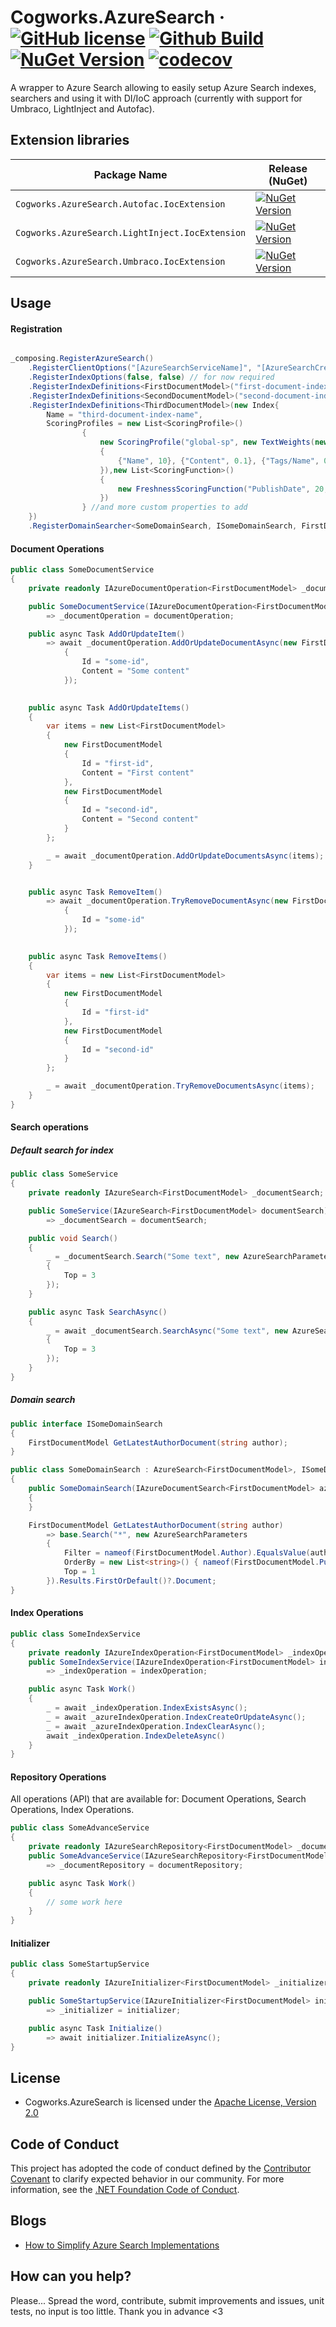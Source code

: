 # Cogworks.AzureSearch &middot; [![GitHub license](https://img.shields.io/badge/license-Apache%202.0-blue.svg)](LICENSE.md) [![Github Build](https://img.shields.io/github/workflow/status/thecogworks/cogworks.azuresearch/Changelog%20generator%20and%20NuGet%20Releasing)](https://github.com/thecogworks/Cogworks.AzureSearch/actions?query=workflow%3A%22Changelog+generator+and+NuGet+Releasing%22) [![NuGet Version](https://img.shields.io/nuget/v/Cogworks.AzureSearch)](https://www.nuget.org/packages/Cogworks.AzureSearch/) [![codecov](https://codecov.io/gh/thecogworks/UmbracoAzureSearch/branch/master/graph/badge.svg?token=UMLJ5S8UJX)](undefined)

A wrapper to Azure Search allowing to easily setup Azure Search indexes, searchers and using it with DI/IoC approach (currently with support for Umbraco, LightInject and Autofac).

## Extension libraries

| Package Name                   | Release (NuGet) |
|--------------------------------|-----------------|
| `Cogworks.AzureSearch.Autofac.IocExtension` | [![NuGet Version](https://img.shields.io/nuget/v/Cogworks.AzureSearch.Autofac.IocExtension)](https://www.nuget.org/packages/Cogworks.AzureSearch.Autofac.IocExtension/) |
| `Cogworks.AzureSearch.LightInject.IocExtension` | [![NuGet Version](https://img.shields.io/nuget/v/Cogworks.AzureSearch.LightInject.IocExtension)](https://www.nuget.org/packages/Cogworks.AzureSearch.LightInject.IocExtension/) |
| `Cogworks.AzureSearch.Umbraco.IocExtension` | [![NuGet Version](https://img.shields.io/nuget/v/Cogworks.AzureSearch.Umbraco.IocExtension)](https://www.nuget.org/packages/Cogworks.AzureSearch.Umbraco.IocExtension/) |

## Usage

#### Registration

```csharp

_composing.RegisterAzureSearch()
    .RegisterClientOptions("[AzureSearchServiceName]", "[AzureSearchCredentials]")
    .RegisterIndexOptions(false, false) // for now required
    .RegisterIndexDefinitions<FirstDocumentModel>("first-document-index-name")
    .RegisterIndexDefinitions<SecondDocumentModel>("second-document-index-name")
    .RegisterIndexDefinitions<ThirdDocumentModel>(new Index{
        Name = "third-document-index-name",
        ScoringProfiles = new List<ScoringProfile>()
                {
                    new ScoringProfile("global-sp", new TextWeights(new Dictionary<string, double>()
                    {
                        {"Name", 10}, {"Content", 0.1}, {"Tags/Name", 0.1}
                    }),new List<ScoringFunction>()
                    {
                        new FreshnessScoringFunction("PublishDate", 20, TimeSpan.FromDays(180), ScoringFunctionInterpolation.Quadratic)
                    })
                } //and more custom properties to add
    })
    .RegisterDomainSearcher<SomeDomainSearch, ISomeDomainSearch, FirstDocumentModel>();
```

#### Document Operations

```csharp
public class SomeDocumentService
{
    private readonly IAzureDocumentOperation<FirstDocumentModel> _documentOperation;

    public SomeDocumentService(IAzureDocumentOperation<FirstDocumentModel> documentOperation)
        => _documentOperation = documentOperation;

    public async Task AddOrUpdateItem()
        => await _documentOperation.AddOrUpdateDocumentAsync(new FirstDocumentModel
            {
                Id = "some-id",
                Content = "Some content"
            });

    
    public async Task AddOrUpdateItems()
    {
        var items = new List<FirstDocumentModel>
        {
            new FirstDocumentModel
            {
                Id = "first-id",
                Content = "First content"
            },
            new FirstDocumentModel
            {
                Id = "second-id",
                Content = "Second content"
            }
        };

        _ = await _documentOperation.AddOrUpdateDocumentsAsync(items);
    }


    public async Task RemoveItem()
        => await _documentOperation.TryRemoveDocumentAsync(new FirstDocumentModel
            {
                Id = "some-id"
            });

    
    public async Task RemoveItems()
    {
        var items = new List<FirstDocumentModel>
        {
            new FirstDocumentModel
            {
                Id = "first-id"
            },
            new FirstDocumentModel
            {
                Id = "second-id"
            }
        };

        _ = await _documentOperation.TryRemoveDocumentsAsync(items);
    }
}
```

#### Search operations
##### Default search for index

```csharp
public class SomeService
{
    private readonly IAzureSearch<FirstDocumentModel> _documentSearch;

    public SomeService(IAzureSearch<FirstDocumentModel> documentSearch)
        => _documentSearch = documentSearch;

    public void Search()
    {
        _ = _documentSearch.Search("Some text", new AzureSearchParameters
        {
            Top = 3
        });
    }

    public async Task SearchAsync()
    {
        _ = await _documentSearch.SearchAsync("Some text", new AzureSearchParameters
        {
            Top = 3
        });
    }
}
```

##### Domain search

``` csharp
public interface ISomeDomainSearch
{
    FirstDocumentModel GetLatestAuthorDocument(string author);
}

public class SomeDomainSearch : AzureSearch<FirstDocumentModel>, ISomeDomainSearch
{
    public SomeDomainSearch(IAzureDocumentSearch<FirstDocumentModel> azureSearchRepository) : base(azureSearchRepository)
    {
    }

    FirstDocumentModel GetLatestAuthorDocument(string author)
        => base.Search("*", new AzureSearchParameters
        {
            Filter = nameof(FirstDocumentModel.Author).EqualsValue(author)
            OrderBy = new List<string>() { nameof(FirstDocumentModel.PublishedDate) + "desc" }
            Top = 1
        }).Results.FirstOrDefault()?.Document;
}
```

#### Index Operations

```csharp
public class SomeIndexService
{
    private readonly IAzureIndexOperation<FirstDocumentModel> _indexOperation;
    public SomeIndexService(IAzureIndexOperation<FirstDocumentModel> indexOperation)
        => _indexOperation = indexOperation;

    public async Task Work()
    {
        _ = await _indexOperation.IndexExistsAsync();
        _ = await _azureIndexOperation.IndexCreateOrUpdateAsync();
        _ = await _azureIndexOperation.IndexClearAsync();
        await _indexOperation.IndexDeleteAsync()
    }
}
```

#### Repository Operations

All operations (API) that are available for: Document Operations, Search Operations, Index Operations.

```csharp
public class SomeAdvanceService
{
    private readonly IAzureSearchRepository<FirstDocumentModel> _documentRepository;
    public SomeAdvanceService(IAzureSearchRepository<FirstDocumentModel> documentRepository)
        => _documentRepository = documentRepository;

    public async Task Work()
    {
        // some work here
    }
}
```

#### Initializer

```csharp
public class SomeStartupService
{
    private readonly IAzureInitializer<FirstDocumentModel> _initializer;

    public SomeStartupService(IAzureInitializer<FirstDocumentModel> initializer)
        => _initializer = initializer;

    public async Task Initialize()
        => await initializer.InitializeAsync();
}
```

## License
  
- Cogworks.AzureSearch is licensed under the [Apache License, Version 2.0](https://opensource.org/licenses/Apache-2.0)

## Code of Conduct

This project has adopted the code of conduct defined by the [Contributor Covenant](https://contributor-covenant.org/) to clarify expected behavior in our community.
For more information, see the [.NET Foundation Code of Conduct](https://dotnetfoundation.org/code-of-conduct).

## Blogs

* [How to Simplify Azure Search Implementations](https://www.wearecogworks.com/blog/how-to-simplify-azure-search-implementations/)

## How can you help?

Please... Spread the word, contribute, submit improvements and issues, unit tests, no input is too little. Thank you in advance <3
